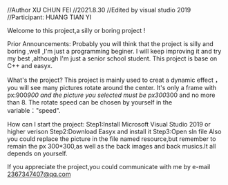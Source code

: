 //Author XU CHUN FEI
//2021.8.30
//Edited by visual studio 2019
//Participant: HUANG TIAN YI

Welcome to this project,a silly or boring project !

Prior Announcements:
  	Probably you will think that the project is silly and boring ,well ,I'm just a programming beginer.
        I will keep improving it and try my best ,although I'm just a senior school student.
 	This project is base on C++ and easyx.

What's the project?
	This project is mainly used to creat a dynamic effect ，you will see many pictures rotate around the center.
  	It's only a frame with px:900*900 and the picture you selected must be px300*300 and no more than 8.
  	The rotate speed can be chosen by yourself in the variable："speed".
  
How can I start the project:
  	Step1:Install Microsoft Visual Studio 2019 or higher verison
  	Step2:Download Easyx and install it 
  	Step3:Open sln file
  	Also you could replace the picture in the file named resource,but remember to remain the px 300*300,as well as the back images and back musics.It all depends on yourself.
  
If you appreciate the project,you could communicate with me by e-mail 2367347407@qq.com

